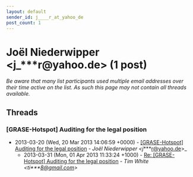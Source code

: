 ```yaml
---
layout: default
sender_id: j____r_at_yahoo_de
post_count: 1
---
```


# Joël Niederwipper <j_***r<span>@</span>yahoo.de> (1 post)

_Be aware that many list participants used multiple email addresses over their time active on the list. As such this page may not contain all threads available._

## Threads

### [GRASE-Hotspot] Auditing for the legal position
+ 2013-03-20 (Wed, 20 Mar 2013 14:06:59 +0000) - [[GRASE-Hotspot] Auditing for the legal position](/archive/2013/03/7ad25f4d2705dc68cb2b6b05c4a88894a205f575b09233db0434a62a2498fc21) - _Joël Niederwipper \<j_***r@yahoo.de\>_
  + 2013-03-31 (Mon, 01 Apr 2013 11:33:24 +1000) - [Re: [GRASE-Hotspot] Auditing for the legal position](/archive/2013/03/742d56c051b93dfdc7be8a0c469dd9b6a1bfd9ed9f92438d6e4c9ec6fd90f8c5) - _Tim White \<ti***8@gmail.com\>_


